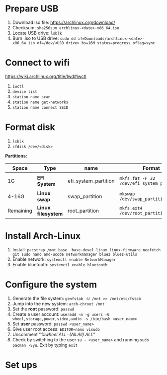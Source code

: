 # Prepare USB

1. Download iso file: https://archlinux.org/download/
2. Checksum: `sha256sum archlinux-<date>-x86_64.iso`
3. Locate USB drive: `lsblk`
4. Burn .iso to USB drive: `sudo dd if=Downloads/archlinux-<date>-x86_64.iso of=/dev/<USB drive> bs=16M status=progress oflag=sync` 

# Connect to wifi

https://wiki.archlinux.org/title/Iwd#iwctl
1. `iwctl`
2. `device list`
3. `station name scan`
4. `station name get-networks`
5. `station name connect SSID`

# Format disk

1. `lsblk`
2. `cfdisk /dev/<disk>`

**Partitions:**

| Space | Type | name | Format | Mount |
| ----- | ---- | ---- | -------| ----- |
| 1G | **EFI System** | efi_system_partition | `mkfs.fat -F 32 /dev/efi_system_partition` | `mount --mkdir /dev/efi_system_partition /mnt/boot` |
| 4-16G | **Linux swap** | swap_partition | `mkswap /dev/swap_partition` | `swapon /dev/swap_partition` |
| Remaining | **Linux filesystem** | root_partition | `mkfs.ext4 /dev/root_partition` | `mount /dev/root_partition /mnt` |

# Install Arch-Linux

1. Install: `pacstrap /mnt base  base-devel linux linux-firmware neofetch git sudo nano amd-ucode networkmanager bluez bluez-utils`
2. Enable network: `systemctl enable NetworkManager`
3. Enable bluetooth: `systemctl enable bluetooth`

# Configure the system

1. Generate the file system: `genfstab -U /mnt >> /mnt/etc/fstab`
2. Jump into the new system: `arch-chroot /mnt`
3. Set the **root** password: `passwd`
4. Create a user account: `useradd -m -g users -G wheel,storage,power,video,audio -s /bin/bash <user_name>`
5. Set **user** password: `passwd <user_name>`
6. Give user root access: `EDITOR=nano visudo`
7. Uncomment "*%wheel ALL=(All:All) ALL*"
8. Check by switching to the user `su - <user_name>` and running `sudo pacman -Syu`. Exit by typing `exit`

# Set ups


